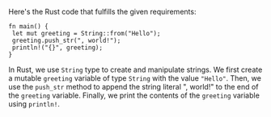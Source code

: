 Here's the Rust code that fulfills the given requirements:
```
fn main() {
 let mut greeting = String::from("Hello");
 greeting.push_str(", world!");
 println!("{}", greeting);
}
```
In Rust, we use `String` type to create and manipulate strings. We first create a mutable `greeting` variable of type `String` with the value `"Hello"`. Then, we use the `push_str` method to append the string literal ", world!" to the end of the `greeting` variable. Finally, we print the contents of the `greeting` variable using `println!`.

